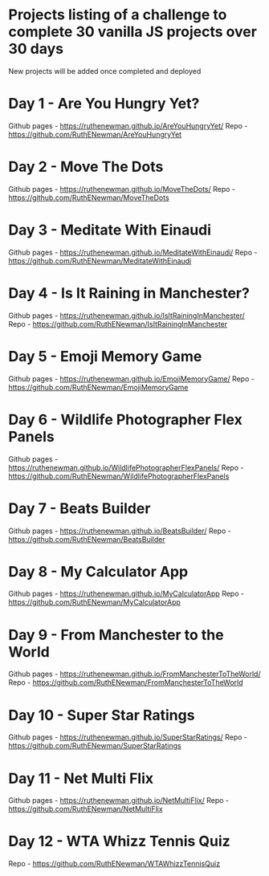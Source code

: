 # Projects listing of a challenge to complete 30 vanilla JS projects over 30 days 
New projects will be added once completed and deployed

# Day 1 - Are You Hungry Yet?
Github pages - https://ruthenewman.github.io/AreYouHungryYet/
Repo - https://github.com/RuthENewman/AreYouHungryYet

# Day 2 - Move The Dots
Github pages - https://ruthenewman.github.io/MoveTheDots/ 
Repo - https://github.com/RuthENewman/MoveTheDots

# Day 3 - Meditate With Einaudi
Github pages - https://ruthenewman.github.io/MeditateWithEinaudi/
Repo - https://github.com/RuthENewman/MeditateWithEinaudi

# Day 4 - Is It Raining in Manchester?
Github pages - https://ruthenewman.github.io/IsItRainingInManchester/
Repo - https://github.com/RuthENewman/IsItRainingInManchester

# Day 5 - Emoji Memory Game
Github pages - https://ruthenewman.github.io/EmojiMemoryGame/
Repo - https://github.com/RuthENewman/EmojiMemoryGame

# Day 6 - Wildlife Photographer Flex Panels
Github pages - https://ruthenewman.github.io/WildlifePhotographerFlexPanels/
Repo - https://github.com/RuthENewman/WildlifePhotographerFlexPanels

# Day 7 - Beats Builder 
Github pages - https://ruthenewman.github.io/BeatsBuilder/
Repo - https://github.com/RuthENewman/BeatsBuilder

# Day 8 - My Calculator App
Github pages - https://ruthenewman.github.io/MyCalculatorApp
Repo - https://github.com/RuthENewman/MyCalculatorApp

# Day 9 - From Manchester to the World
Github pages - https://ruthenewman.github.io/FromManchesterToTheWorld/
Repo - https://github.com/RuthENewman/FromManchesterToTheWorld

# Day 10 - Super Star Ratings
Github pages - https://ruthenewman.github.io/SuperStarRatings/
Repo - https://github.com/RuthENewman/SuperStarRatings

# Day 11 - Net Multi Flix
Github pages - https://ruthenewman.github.io/NetMultiFlix/
Repo - https://github.com/RuthENewman/NetMultiFlix

# Day 12 - WTA Whizz Tennis Quiz 
Repo - https://github.com/RuthENewman/WTAWhizzTennisQuiz
